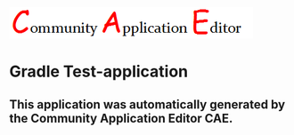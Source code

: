 ![CAE](https://github.com/PhilCAEOrg/application-7019/blob/master/img/logo.png)  

Gradle Test-application
===================


This application was automatically generated by the Community Application Editor CAE.  
---------------
